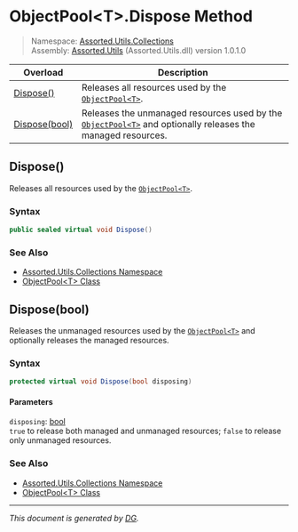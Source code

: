 ﻿# ObjectPool\<T>.Dispose Method

> Namespace: [Assorted.Utils.Collections](index.md#assortedutilscollections-namespace)\
> Assembly: [Assorted.Utils](index.md) (Assorted.Utils.dll) version 1.0.1.0

Overload | Description
--- | ---
[Dispose()](Assorted.Utils.Collections.ObjectPool-1.Dispose.md#dispose) | Releases all resources used by the [`ObjectPool<T>`](Assorted.Utils.Collections.ObjectPool-1.md).
[Dispose(bool)](Assorted.Utils.Collections.ObjectPool-1.Dispose.md#disposebool) | Releases the unmanaged resources used by the [`ObjectPool<T>`](Assorted.Utils.Collections.ObjectPool-1.md) and optionally releases the managed resources.

## Dispose()

Releases all resources used by the [`ObjectPool<T>`](Assorted.Utils.Collections.ObjectPool-1.md).

### Syntax

```csharp
public sealed virtual void Dispose()
```

### See Also

- [Assorted.Utils.Collections Namespace](index.md#assortedutilscollections-namespace)
- [ObjectPool\<T> Class](Assorted.Utils.Collections.ObjectPool-1.md)

## Dispose(bool)

Releases the unmanaged resources used by the [`ObjectPool<T>`](Assorted.Utils.Collections.ObjectPool-1.md) and optionally releases the managed resources.

### Syntax

```csharp
protected virtual void Dispose(bool disposing)
```

#### Parameters

`disposing`: [bool](https://docs.microsoft.com/en-us/dotnet/api/system.boolean)\
`true` to release both managed and unmanaged resources; `false` to release only unmanaged resources.

### See Also

- [Assorted.Utils.Collections Namespace](index.md#assortedutilscollections-namespace)
- [ObjectPool\<T> Class](Assorted.Utils.Collections.ObjectPool-1.md)

---

_This document is generated by [DG](https://github.com/Khojasteh/dg)._
